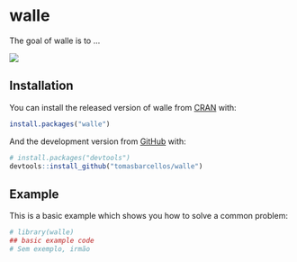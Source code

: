 
<!-- README.md is generated from README.Rmd. Please edit that file -->

# walle

<!-- badges: start -->

<!-- badges: end -->

The goal of walle is to …

![](http://ecx.images-amazon.com/images/I/51aUhMStwTL._SL160_.jpg)

## Installation

You can install the released version of walle from
[CRAN](https://CRAN.R-project.org) with:

``` r
install.packages("walle")
```

And the development version from [GitHub](https://github.com/) with:

``` r
# install.packages("devtools")
devtools::install_github("tomasbarcellos/walle")
```

## Example

This is a basic example which shows you how to solve a common problem:

``` r
# library(walle)
## basic example code
# Sem exemplo, irmão
```
